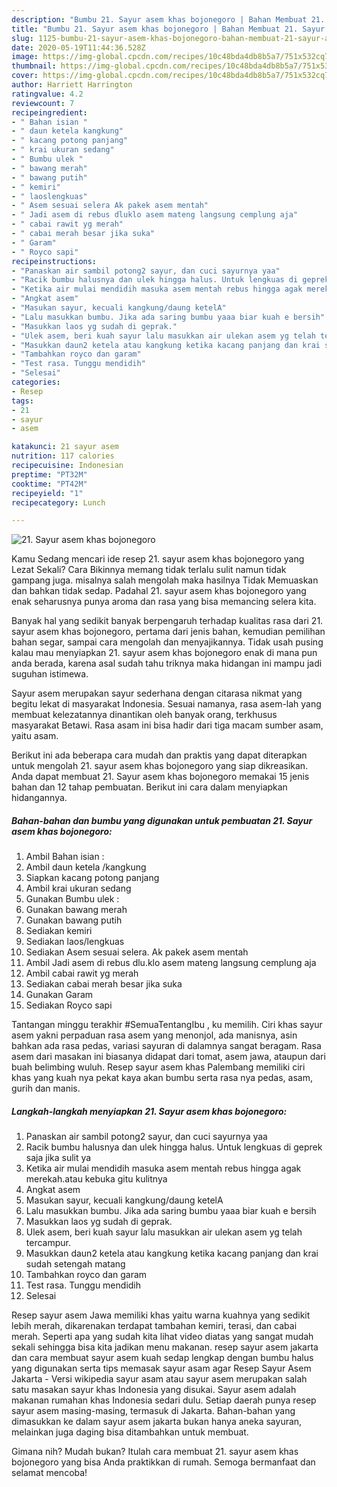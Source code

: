 ```yaml
---
description: "Bumbu 21. Sayur asem khas bojonegoro | Bahan Membuat 21. Sayur asem khas bojonegoro Yang Lezat"
title: "Bumbu 21. Sayur asem khas bojonegoro | Bahan Membuat 21. Sayur asem khas bojonegoro Yang Lezat"
slug: 1125-bumbu-21-sayur-asem-khas-bojonegoro-bahan-membuat-21-sayur-asem-khas-bojonegoro-yang-lezat
date: 2020-05-19T11:44:36.528Z
image: https://img-global.cpcdn.com/recipes/10c48bda4db8b5a7/751x532cq70/21-sayur-asem-khas-bojonegoro-foto-resep-utama.jpg
thumbnail: https://img-global.cpcdn.com/recipes/10c48bda4db8b5a7/751x532cq70/21-sayur-asem-khas-bojonegoro-foto-resep-utama.jpg
cover: https://img-global.cpcdn.com/recipes/10c48bda4db8b5a7/751x532cq70/21-sayur-asem-khas-bojonegoro-foto-resep-utama.jpg
author: Harriett Harrington
ratingvalue: 4.2
reviewcount: 7
recipeingredient:
- " Bahan isian "
- " daun ketela kangkung"
- " kacang potong panjang"
- " krai ukuran sedang"
- " Bumbu ulek "
- " bawang merah"
- " bawang putih"
- " kemiri"
- " laoslengkuas"
- " Asem sesuai selera Ak pakek asem mentah"
- " Jadi asem di rebus dluklo asem mateng langsung cemplung aja"
- " cabai rawit yg merah"
- " cabai merah besar jika suka"
- " Garam"
- " Royco sapi"
recipeinstructions:
- "Panaskan air sambil potong2 sayur, dan cuci sayurnya yaa"
- "Racik bumbu halusnya dan ulek hingga halus. Untuk lengkuas di geprek saja jika sulit ya"
- "Ketika air mulai mendidih masuka asem mentah rebus hingga agak merekah.atau kebuka gitu kulitnya"
- "Angkat asem"
- "Masukan sayur, kecuali kangkung/daung ketelA"
- "Lalu masukkan bumbu. Jika ada saring bumbu yaaa biar kuah e bersih"
- "Masukkan laos yg sudah di geprak."
- "Ulek asem, beri kuah sayur lalu masukkan air ulekan asem yg telah tercampur."
- "Masukkan daun2 ketela atau kangkung ketika kacang panjang dan krai sudah setengah matang"
- "Tambahkan royco dan garam"
- "Test rasa. Tunggu mendidih"
- "Selesai"
categories:
- Resep
tags:
- 21
- sayur
- asem

katakunci: 21 sayur asem 
nutrition: 117 calories
recipecuisine: Indonesian
preptime: "PT32M"
cooktime: "PT42M"
recipeyield: "1"
recipecategory: Lunch

---
```



![21. Sayur asem khas bojonegoro](https://img-global.cpcdn.com/recipes/10c48bda4db8b5a7/751x532cq70/21-sayur-asem-khas-bojonegoro-foto-resep-utama.jpg)

Kamu Sedang mencari ide resep 21. sayur asem khas bojonegoro yang Lezat Sekali? Cara Bikinnya memang tidak terlalu sulit namun tidak gampang juga. misalnya salah mengolah maka hasilnya Tidak Memuaskan dan bahkan tidak sedap. Padahal 21. sayur asem khas bojonegoro yang enak seharusnya punya aroma dan rasa yang bisa memancing selera kita.

Banyak hal yang sedikit banyak berpengaruh terhadap kualitas rasa dari 21. sayur asem khas bojonegoro, pertama dari jenis bahan, kemudian pemilihan bahan segar, sampai cara mengolah dan menyajikannya. Tidak usah pusing kalau mau menyiapkan 21. sayur asem khas bojonegoro enak di mana pun anda berada, karena asal sudah tahu triknya maka hidangan ini mampu jadi suguhan istimewa.

Sayur asem merupakan sayur sederhana dengan citarasa nikmat yang begitu lekat di masyarakat Indonesia. Sesuai namanya, rasa asem-lah yang membuat kelezatannya dinantikan oleh banyak orang, terkhusus masyarakat Betawi. Rasa asam ini bisa hadir dari tiga macam sumber asam, yaitu asam.


Berikut ini ada beberapa cara mudah dan praktis yang dapat diterapkan untuk mengolah 21. sayur asem khas bojonegoro yang siap dikreasikan. Anda dapat membuat 21. Sayur asem khas bojonegoro memakai 15 jenis bahan dan 12 tahap pembuatan. Berikut ini cara dalam menyiapkan hidangannya.

<!--inarticleads1-->

##### Bahan-bahan dan bumbu yang digunakan untuk pembuatan 21. Sayur asem khas bojonegoro:

1. Ambil  Bahan isian :
1. Ambil  daun ketela /kangkung
1. Siapkan  kacang potong panjang
1. Ambil  krai ukuran sedang
1. Gunakan  Bumbu ulek :
1. Gunakan  bawang merah
1. Gunakan  bawang putih
1. Sediakan  kemiri
1. Sediakan  laos/lengkuas
1. Sediakan  Asem sesuai selera. Ak pakek asem mentah
1. Ambil  Jadi asem di rebus dlu.klo asem mateng langsung cemplung aja
1. Ambil  cabai rawit yg merah
1. Sediakan  cabai merah besar jika suka
1. Gunakan  Garam
1. Sediakan  Royco sapi


Tantangan minggu terakhir #SemuaTentangIbu , ku memilih. Ciri khas sayur asem yakni perpaduan rasa asem yang menonjol, ada manisnya, asin bahkan ada rasa pedas, variasi sayuran di dalamnya sangat beragam. Rasa asem dari masakan ini biasanya didapat dari tomat, asem jawa, ataupun dari buah belimbing wuluh. Resep sayur asem khas Palembang memiliki ciri khas yang kuah nya pekat kaya akan bumbu serta rasa nya pedas, asam, gurih dan manis. 

<!--inarticleads2-->

##### Langkah-langkah menyiapkan 21. Sayur asem khas bojonegoro:

1. Panaskan air sambil potong2 sayur, dan cuci sayurnya yaa
1. Racik bumbu halusnya dan ulek hingga halus. Untuk lengkuas di geprek saja jika sulit ya
1. Ketika air mulai mendidih masuka asem mentah rebus hingga agak merekah.atau kebuka gitu kulitnya
1. Angkat asem
1. Masukan sayur, kecuali kangkung/daung ketelA
1. Lalu masukkan bumbu. Jika ada saring bumbu yaaa biar kuah e bersih
1. Masukkan laos yg sudah di geprak.
1. Ulek asem, beri kuah sayur lalu masukkan air ulekan asem yg telah tercampur.
1. Masukkan daun2 ketela atau kangkung ketika kacang panjang dan krai sudah setengah matang
1. Tambahkan royco dan garam
1. Test rasa. Tunggu mendidih
1. Selesai


Resep sayur asem Jawa memiliki khas yaitu warna kuahnya yang sedikit lebih merah, dikarenakan terdapat tambahan kemiri, terasi, dan cabai merah. Seperti apa yang sudah kita lihat video diatas yang sangat mudah sekali sehingga bisa kita jadikan menu makanan. resep sayur asem jakarta dan cara membuat sayur asem kuah sedap lengkap dengan bumbu halus yang digunakan serta tips memasak sayur asam agar Resep Sayur Asem Jakarta - Versi wikipedia sayur asam atau sayur asem merupakan salah satu masakan sayur khas Indonesia yang disukai. Sayur asem adalah makanan rumahan khas Indonesia sedari dulu. Setiap daerah punya resep sayur asem masing-masing, termasuk di Jakarta. Bahan-bahan yang dimasukkan ke dalam sayur asem jakarta bukan hanya aneka sayuran, melainkan juga daging bisa ditambahkan untuk membuat. 

Gimana nih? Mudah bukan? Itulah cara membuat 21. sayur asem khas bojonegoro yang bisa Anda praktikkan di rumah. Semoga bermanfaat dan selamat mencoba!
